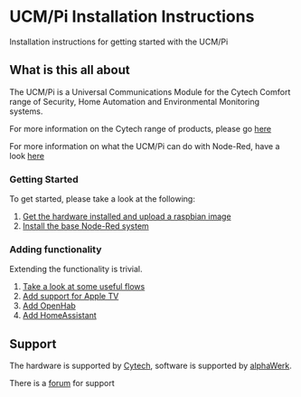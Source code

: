 # UCM/Pi Installation Instructions

Installation instructions for getting started with the UCM/Pi

## What is this all about

The UCM/Pi is a Universal Communications Module for the Cytech Comfort range of Security, Home Automation and Environmental Monitoring systems.

For more information on the Cytech range of products, please go [here](www.cytech.biz)

For more information on what the UCM/Pi can do with Node-Red, have a look [here](Inspiration.md) 

### Getting Started

To get started, please take a look at the following:

1.  [Get the hardware installed and upload a raspbian image](Hardware.md)
2.  [Install the base Node-Red system](Quick%20Start.md)

### Adding functionality

Extending the functionality is trivial.

1.  [Take a look at some useful flows](Flows.md) 
2.  [Add support for Apple TV](AppleTV.md)
3.  [Add OpenHab](OpenHab)
4.  [Add HomeAssistant](HomeAssistant.md)

## Support

The hardware is supported by [Cytech](www.cytech.biz), software is supported by [alphaWerk](www.alphawerk.co.uk).

There is a [forum](www.comfortforum.com) for support
